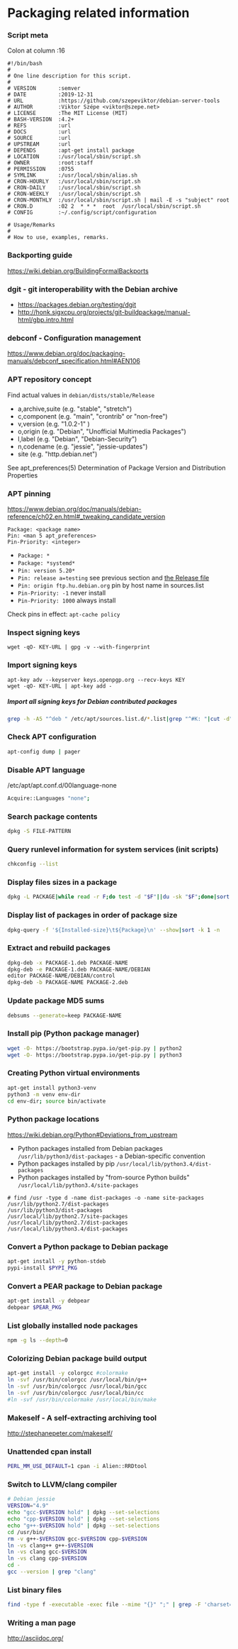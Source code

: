 # Packaging related information

### Script meta

Colon at column :16

```
#!/bin/bash
#
# One line description for this script.
#
# VERSION       :semver
# DATE          :2019-12-31
# URL           :https://github.com/szepeviktor/debian-server-tools
# AUTHOR        :Viktor Szépe <viktor@szepe.net>
# LICENSE       :The MIT License (MIT)
# BASH-VERSION  :4.2+
# REFS          :url
# DOCS          :url
# SOURCE        :url
# UPSTREAM      :url
# DEPENDS       :apt-get install package
# LOCATION      :/usr/local/sbin/script.sh
# OWNER         :root:staff
# PERMISSION    :0755
# SYMLINK       :/usr/local/sbin/alias.sh
# CRON-HOURLY   :/usr/local/sbin/script.sh
# CRON-DAILY    :/usr/local/sbin/script.sh
# CRON-WEEKLY   :/usr/local/sbin/script.sh
# CRON-MONTHLY  :/usr/local/sbin/script.sh | mail -E -s "subject" root
# CRON.D        :02 2  * * *  root	/usr/local/sbin/script.sh
# CONFIG        :~/.config/script/configuration

# Usage/Remarks
#
# How to use, examples, remarks.
```

### Backporting guide

https://wiki.debian.org/BuildingFormalBackports

### dgit - git interoperability with the Debian archive

- https://packages.debian.org/testing/dgit
- http://honk.sigxcpu.org/projects/git-buildpackage/manual-html/gbp.intro.html

### debconf - Configuration management

https://www.debian.org/doc/packaging-manuals/debconf_specification.html#AEN106

### APT repository concept

Find actual values in `debian/dists/stable/Release`

-   a,archive,suite (e.g. "stable", "stretch")
-   c,component     (e.g. "main", "crontrib" or "non-free")
-   v,version       (e.g. "1.0.2-1" )
-   o,origin        (e.g. "Debian", "Unofficial Multimedia Packages")
-   l,label         (e.g. "Debian", "Debian-Security")
-   n,codename      (e.g. "jessie", "jessie-updates")
-   site            (e.g. "http.debian.net")

See apt_preferences(5) Determination of Package Version and Distribution Properties

### APT pinning

https://www.debian.org/doc/manuals/debian-reference/ch02.en.html#_tweaking_candidate_version

```
Package: <package name>
Pin: <man 5 apt_preferences>
Pin-Priority: <integer>
```

- `Package: *`
- `Package: *systemd*`
- `Pin: version 5.20*`
- `Pin: release a=testing` see previous section and
  [the Release file](https://packages.sury.org/php/dists/bookworm/Release)
- `Pin: origin ftp.hu.debian.org` pin by host name in sources.list
- `Pin-Priority: -1` never install
- `Pin-Priority: 1000` always install

Check pins in effect: `apt-cache policy`

### Inspect signing keys

```
wget -qO- KEY-URL | gpg -v --with-fingerprint
```

### Import signing keys

```
apt-key adv --keyserver keys.openpgp.org --recv-keys KEY
wget -qO- KEY-URL | apt-key add -
```

##### Import all signing keys for Debian contributed packages

```bash
grep -h -A5 "^deb " /etc/apt/sources.list.d/*.list|grep "^#K: "|cut -d" " -f2-|/bin/bash
```

### Check APT configuration

```bash
apt-config dump | pager
```

### Disable APT language

/etc/apt/apt.conf.d/00language-none

```bash
Acquire::Languages "none";
```

### Search package contents

```bash
dpkg -S FILE-PATTERN
```

### Query runlevel information for system services (init scripts)

```bash
chkconfig --list
```

### Display files sizes in a package

```bash
dpkg -L PACKAGE|while read -r F;do test -d "$F"||du -sk "$F";done|sort -n
```

### Display list of packages in order of package size

```bash
dpkg-query -f '${Installed-size}\t${Package}\n' --show|sort -k 1 -n
```

### Extract and rebuild packages

```bash
dpkg-deb -x PACKAGE-1.deb PACKAGE-NAME
dpkg-deb -e PACKAGE-1.deb PACKAGE-NAME/DEBIAN
editor PACKAGE-NAME/DEBIAN/control
dpkg-deb -b PACKAGE-NAME PACKAGE-2.deb
```

### Update package MD5 sums

```bash
debsums --generate=keep PACKAGE-NAME
```

### Install pip (Python package manager)

```bash
wget -O- https://bootstrap.pypa.io/get-pip.py | python2
wget -O- https://bootstrap.pypa.io/get-pip.py | python3
```

### Creating Python virtual environments

```bash
apt-get install python3-venv
python3 -m venv env-dir
cd env-dir; source bin/activate
```

### Python package locations

https://wiki.debian.org/Python#Deviations_from_upstream

- Python packages installed from Debian packages `/usr/lib/python3/dist-packages` - a Debian-specific convention
- Python packages installed by pip `/usr/local/lib/python3.4/dist-packages`
- Python packages installed by "from-source Python builds" `/usr/local/lib/python3.4/site-packages`

```
# find /usr -type d -name dist-packages -o -name site-packages
/usr/lib/python2.7/dist-packages
/usr/lib/python3/dist-packages
/usr/local/lib/python2.7/site-packages
/usr/local/lib/python2.7/dist-packages
/usr/local/lib/python3.4/dist-packages
```

### Convert a Python package to Debian package

```bash
apt-get install -y python-stdeb
pypi-install $PYPI_PKG
```

### Convert a PEAR package to Debian package

```bash
apt-get install -y debpear
debpear $PEAR_PKG
```

### List globally installed node packages

```bash
npm -g ls --depth=0
```

### Colorizing Debian package build output

```bash
apt-get install -y colorgcc #colormake
ln -svf /usr/bin/colorgcc /usr/local/bin/g++
ln -svf /usr/bin/colorgcc /usr/local/bin/gcc
ln -svf /usr/bin/colorgcc /usr/local/bin/cc
#ln -svf /usr/bin/colormake /usr/local/bin/make
```

### Makeself - A self-extracting archiving tool

http://stephanepeter.com/makeself/

### Unattended cpan install

```bash
PERL_MM_USE_DEFAULT=1 cpan -i Alien::RRDtool
```

### Switch to LLVM/clang compiler

```bash
# Debian jessie
VERSION="4.9"
echo "gcc-$VERSION hold" | dpkg --set-selections
echo "cpp-$VERSION hold" | dpkg --set-selections
echo "g++-$VERSION hold" | dpkg --set-selections
cd /usr/bin/
rm -v g++-$VERSION gcc-$VERSION cpp-$VERSION
ln -vs clang++ g++-$VERSION
ln -vs clang gcc-$VERSION
ln -vs clang cpp-$VERSION
cd -
gcc --version | grep "clang"
```

### List binary files

```bash
find -type f -executable -exec file --mime "{}" ";" | grep -F 'charset=binary'
```

### Writing a man page

http://asciidoc.org/
